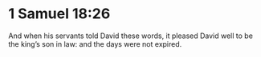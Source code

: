 # 1 Samuel 18:26

And when his servants told David these words, it pleased David well to be the king’s son in law: and the days were not expired.
